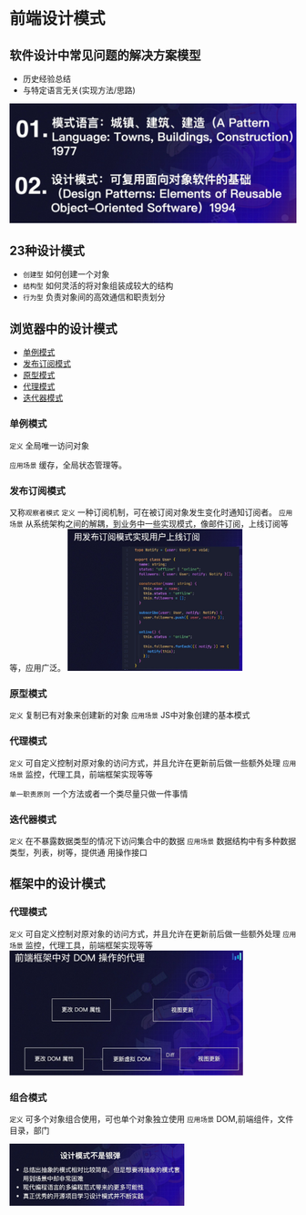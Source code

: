 # 前端设计模式

## 软件设计中常见问题的解决方案模型
- 历史经验总结
- 与特定语言无关(实现方法/思路)


<img src="./img/两本书.jpg" style="zoom:50%">


## 23种设计模式
- `创建型` 如何创建一个对象
- `结构型` 如何灵活的将对象组装成较大的结构
- `行为型` 负责对象间的高效通信和职责划分

## 浏览器中的设计模式
- [单例模式](#单例模式)
- [发布订阅模式](#发布订阅模式)
- [原型模式](#原型模式)
- [代理模式](#代理模式)
- [迭代器模式](#迭代器模式)


### 单例模式
`定义` 
全局唯一访问对象

`应用场景` 
缓存，全局状态管理等。




### 发布订阅模式
又称`观察者模式`
`定义`
一种订阅机制，可在被订阅对象发生变化时通知订阅者。
`应用场景`
从系统架构之间的解耦，到业务中一些实现模式，像邮件订阅，上线订阅等等，应用广泛。
<img src="./img/发布订阅-用户上线通知订阅.jpg" style="zoom:30%">


### 原型模式
`定义`
复制已有对象来创建新的对象
`应用场景`
JS中对象创建的基本模式

### 代理模式
`定义`
可自定义控制对原对象的访问方式，并且允许在更新前后做一些额外处理
`应用场景`
监控，代理工具，前端框架实现等等

`单一职责原则`
一个方法或者一个类尽量只做一件事情

### 迭代器模式
`定义`
在不暴露数据类型的情况下访问集合中的数据
`应用场景`
数据结构中有多种数据类型，列表，树等，提供通
用操作接口

## 框架中的设计模式
### 代理模式
`定义`
可自定义控制对原对象的访问方式，并且允许在更新前后做一些额外处理
`应用场景`
监控，代理工具，前端框架实现等等
<img src="./img/前端框架对DOM操作的代理.jpg" style="zoom:40%">

### 组合模式
`定义`
可多个对象组合使用，可也单个对象独立使用
`应用场景`
DOM,前端组件，文件目录，部门

<img src="./img/设计模式思考.jpg" style="zoom:30%">
